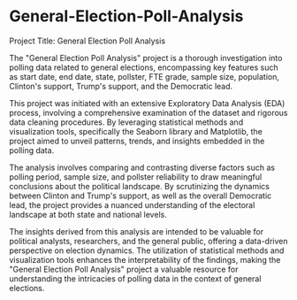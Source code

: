 # General-Election-Poll-Analysis

Project Title: General Election Poll Analysis


The "General Election Poll Analysis" project is a thorough investigation into polling data related to general elections, encompassing key features such as start date, end date, state, pollster, FTE grade, sample size, population, Clinton's support, Trump's support, and the Democratic lead.

This project was initiated with an extensive Exploratory Data Analysis (EDA) process, involving a comprehensive examination of the dataset and rigorous data cleaning procedures. By leveraging statistical methods and visualization tools, specifically the Seaborn library and Matplotlib, the project aimed to unveil patterns, trends, and insights embedded in the polling data.

The analysis involves comparing and contrasting diverse factors such as polling period, sample size, and pollster reliability to draw meaningful conclusions about the political landscape. By scrutinizing the dynamics between Clinton and Trump's support, as well as the overall Democratic lead, the project provides a nuanced understanding of the electoral landscape at both state and national levels.

The insights derived from this analysis are intended to be valuable for political analysts, researchers, and the general public, offering a data-driven perspective on election dynamics. The utilization of statistical methods and visualization tools enhances the interpretability of the findings, making the "General Election Poll Analysis" project a valuable resource for understanding the intricacies of polling data in the context of general elections.
